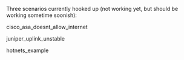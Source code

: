 Three scenarios currently hooked up (not working yet, but should be working sometime soonish):

cisco_asa_doesnt_allow_internet

juniper_uplink_unstable

hotnets_example